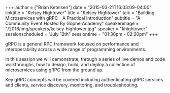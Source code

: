 +++
author = ["Brian Ketelsen"]
date = "2015-03-21T16:03:09-04:00"
linktitle = "Kelsey Hightower"
title = "Kelsey Hightower"
talk = "Building Microservices with gRPC - A Practical Introduction"
subtitle = "A Community Event Hosted By GopherAcademy"
speakerimage = "/2016/img/speakers/kelsey-hightower.jpg"
speaker = "khightower"
sessionscheduled = "July 12th"
sessiontime = "01:30pm - 02:20pm"
+++

gRPC is a general RPC framework focused on performance and interoperability across a wide range of programming environments.

In this session we will demonstrate, through a series of live demos and code walkthroughs, how to design, build, and deploy a collection of microservices using gRPC from the ground up.

Key gRPC concepts will be covered including authenticating gRPC services and clients, service discovery, monitoring, and troubleshooting.
